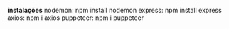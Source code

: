 **instalações**
nodemon: npm install nodemon
express: npm install express
axios: npm i axios
puppeteer: npm i puppeteer